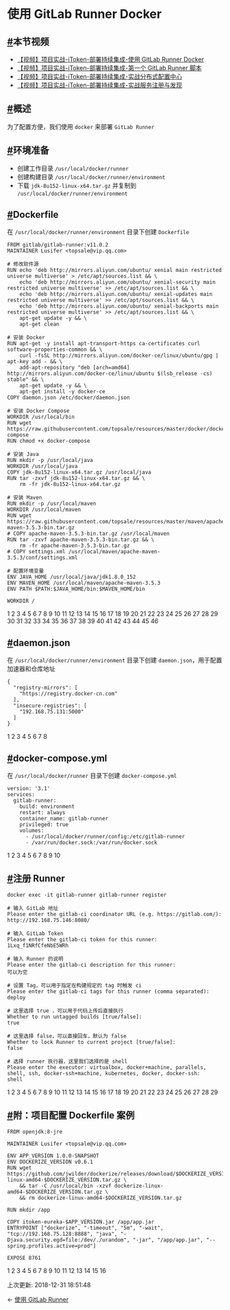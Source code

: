 # 使用 GitLab Runner Docker

## [#](https://funtl.com/zh/spring-cloud-itoken-ci/使用-GitLab-Runner-Docker.html#本节视频)本节视频

- [【视频】项目实战-iToken-部署持续集成-使用 GitLab Runner Docker](https://www.bilibili.com/video/av28384215)
- [【视频】项目实战-iToken-部署持续集成-第一个 GitLab Runner 脚本](https://www.bilibili.com/video/av28384268)
- [【视频】项目实战-iToken-部署持续集成-实战分布式配置中心](https://www.bilibili.com/video/av28384251)
- [【视频】项目实战-iToken-部署持续集成-实战服务注册与发现](https://www.bilibili.com/video/av28384230)

## [#](https://funtl.com/zh/spring-cloud-itoken-ci/使用-GitLab-Runner-Docker.html#概述)概述

为了配置方便，我们使用 `docker` 来部署 `GitLab Runner`

## [#](https://funtl.com/zh/spring-cloud-itoken-ci/使用-GitLab-Runner-Docker.html#环境准备)环境准备

- 创建工作目录 `/usr/local/docker/runner`
- 创建构建目录 `/usr/local/docker/runner/environment`
- 下载 `jdk-8u152-linux-x64.tar.gz` 并复制到 `/usr/local/docker/runner/environment`

## [#](https://funtl.com/zh/spring-cloud-itoken-ci/使用-GitLab-Runner-Docker.html#dockerfile)Dockerfile

在 `/usr/local/docker/runner/environment` 目录下创建 `Dockerfile`

```text
FROM gitlab/gitlab-runner:v11.0.2
MAINTAINER Lusifer <topsale@vip.qq.com>

# 修改软件源
RUN echo 'deb http://mirrors.aliyun.com/ubuntu/ xenial main restricted universe multiverse' > /etc/apt/sources.list && \
    echo 'deb http://mirrors.aliyun.com/ubuntu/ xenial-security main restricted universe multiverse' >> /etc/apt/sources.list && \
    echo 'deb http://mirrors.aliyun.com/ubuntu/ xenial-updates main restricted universe multiverse' >> /etc/apt/sources.list && \
    echo 'deb http://mirrors.aliyun.com/ubuntu/ xenial-backports main restricted universe multiverse' >> /etc/apt/sources.list && \
    apt-get update -y && \
    apt-get clean

# 安装 Docker
RUN apt-get -y install apt-transport-https ca-certificates curl software-properties-common && \
    curl -fsSL http://mirrors.aliyun.com/docker-ce/linux/ubuntu/gpg | apt-key add - && \
    add-apt-repository "deb [arch=amd64] http://mirrors.aliyun.com/docker-ce/linux/ubuntu $(lsb_release -cs) stable" && \
    apt-get update -y && \
    apt-get install -y docker-ce
COPY daemon.json /etc/docker/daemon.json

# 安装 Docker Compose
WORKDIR /usr/local/bin
RUN wget https://raw.githubusercontent.com/topsale/resources/master/docker/docker-compose
RUN chmod +x docker-compose

# 安装 Java
RUN mkdir -p /usr/local/java
WORKDIR /usr/local/java
COPY jdk-8u152-linux-x64.tar.gz /usr/local/java
RUN tar -zxvf jdk-8u152-linux-x64.tar.gz && \
    rm -fr jdk-8u152-linux-x64.tar.gz

# 安装 Maven
RUN mkdir -p /usr/local/maven
WORKDIR /usr/local/maven
RUN wget https://raw.githubusercontent.com/topsale/resources/master/maven/apache-maven-3.5.3-bin.tar.gz
# COPY apache-maven-3.5.3-bin.tar.gz /usr/local/maven
RUN tar -zxvf apache-maven-3.5.3-bin.tar.gz && \
    rm -fr apache-maven-3.5.3-bin.tar.gz
# COPY settings.xml /usr/local/maven/apache-maven-3.5.3/conf/settings.xml

# 配置环境变量
ENV JAVA_HOME /usr/local/java/jdk1.8.0_152
ENV MAVEN_HOME /usr/local/maven/apache-maven-3.5.3
ENV PATH $PATH:$JAVA_HOME/bin:$MAVEN_HOME/bin

WORKDIR /
```

1
2
3
4
5
6
7
8
9
10
11
12
13
14
15
16
17
18
19
20
21
22
23
24
25
26
27
28
29
30
31
32
33
34
35
36
37
38
39
40
41
42
43
44
45
46

## [#](https://funtl.com/zh/spring-cloud-itoken-ci/使用-GitLab-Runner-Docker.html#daemon-json)daemon.json

在 `/usr/local/docker/runner/environment` 目录下创建 `daemon.json`，用于配置加速器和仓库地址

```text
{
  "registry-mirrors": [
    "https://registry.docker-cn.com"
  ],
  "insecure-registries": [
    "192.168.75.131:5000"
  ]
}
```

1
2
3
4
5
6
7
8

## [#](https://funtl.com/zh/spring-cloud-itoken-ci/使用-GitLab-Runner-Docker.html#docker-compose-yml)docker-compose.yml

在 `/usr/local/docker/runner` 目录下创建 `docker-compose.yml`

```text
version: '3.1'
services:
  gitlab-runner:
    build: environment
    restart: always
    container_name: gitlab-runner
    privileged: true
    volumes:
      - /usr/local/docker/runner/config:/etc/gitlab-runner
      - /var/run/docker.sock:/var/run/docker.sock
```

1
2
3
4
5
6
7
8
9
10

## [#](https://funtl.com/zh/spring-cloud-itoken-ci/使用-GitLab-Runner-Docker.html#注册-runner)注册 Runner

```text
docker exec -it gitlab-runner gitlab-runner register

# 输入 GitLab 地址
Please enter the gitlab-ci coordinator URL (e.g. https://gitlab.com/):
http://192.168.75.146:8080/

# 输入 GitLab Token
Please enter the gitlab-ci token for this runner:
1Lxq_f1NRfCfeNbE5WRh

# 输入 Runner 的说明
Please enter the gitlab-ci description for this runner:
可以为空

# 设置 Tag，可以用于指定在构建规定的 tag 时触发 ci
Please enter the gitlab-ci tags for this runner (comma separated):
deploy

# 这里选择 true ，可以用于代码上传后直接执行
Whether to run untagged builds [true/false]:
true

# 这里选择 false，可以直接回车，默认为 false
Whether to lock Runner to current project [true/false]:
false

# 选择 runner 执行器，这里我们选择的是 shell
Please enter the executor: virtualbox, docker+machine, parallels, shell, ssh, docker-ssh+machine, kubernetes, docker, docker-ssh:
shell
```

1
2
3
4
5
6
7
8
9
10
11
12
13
14
15
16
17
18
19
20
21
22
23
24
25
26
27
28
29

## [#](https://funtl.com/zh/spring-cloud-itoken-ci/使用-GitLab-Runner-Docker.html#附：项目配置-dockerfile-案例)附：项目配置 Dockerfile 案例

```text
FROM openjdk:8-jre

MAINTAINER Lusifer <topsale@vip.qq.com>

ENV APP_VERSION 1.0.0-SNAPSHOT
ENV DOCKERIZE_VERSION v0.6.1
RUN wget https://github.com/jwilder/dockerize/releases/download/$DOCKERIZE_VERSION/dockerize-linux-amd64-$DOCKERIZE_VERSION.tar.gz \
    && tar -C /usr/local/bin -xzvf dockerize-linux-amd64-$DOCKERIZE_VERSION.tar.gz \
    && rm dockerize-linux-amd64-$DOCKERIZE_VERSION.tar.gz

RUN mkdir /app

COPY itoken-eureka-$APP_VERSION.jar /app/app.jar
ENTRYPOINT ["dockerize", "-timeout", "5m", "-wait", "tcp://192.168.75.128:8888", "java", "-Djava.security.egd=file:/dev/./urandom", "-jar", "/app/app.jar", "--spring.profiles.active=prod"]

EXPOSE 8761
```

1
2
3
4
5
6
7
8
9
10
11
12
13
14
15
16

上次更新: 2018-12-31 18:51:48

← [使用 GitLab Runner](https://funtl.com/zh/spring-cloud-itoken-ci/使用-GitLab-Runner.html)